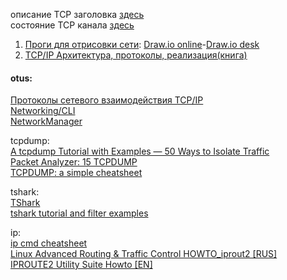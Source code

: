 описание TCP заголовка [здесь](https://networkguru.ru/protokol-transportnogo-urovnia-tcp-chto-nuzhno-znat/)  
состояние TCP канала [здесь](https://it.wikireading.ru/12810)  


1. [Проги для отрисовки сети](http://blog.netskills.ru/2018/09/chem-risovat-shemu-sety.html): [Draw.io online](https://app.diagrams.net/)-[Draw.io desk](https://github.com/jgraph/drawio-desktop/releases/tag/v13.0.1)  
2. [TCP/IP Архитектура, протоколы, реализация(книга)](https://it.wikireading.ru/12404)  

#### otus:  
[Протоколы сетевого взаимодействия TCP/IP](https://www.opennet.ru/docs/RUS/tcpip/)  
[Networking/CLI](https://fedoraproject.org/wiki/Networking/CLI)  
[NetworkManager](https://www.hogarthuk.com/?q=node/8)   

tcpdump:  
[A tcpdump Tutorial with Examples — 50 Ways to Isolate Traffic](https://danielmiessler.com/study/tcpdump/)  
[Packet Analyzer: 15 TCPDUMP](https://www.thegeekstuff.com/2010/08/tcpdump-command-examples)  
[TCPDUMP: a simple cheatsheet](https://www.andreafortuna.org/2018/07/18/tcpdump-a-simple-cheatsheet/)  

tshark:  
[TShark](https://www.wireshark.org/docs/man-pages/tshark.html)  
[tshark tutorial and filter examples](https://hackertarget.com/tshark-tutorial-and-filter-examples/)  

ip:  
[ip cmd cheatsheet](https://access.redhat.com/sites/default/files/attachments/rh_ip_command_cheatsheet_1214_jcs_print.pdf)  
[Linux Advanced Routing & Traffic Control HOWTO_iprout2 [RUS]](https://www.opennet.ru/docs/RUS/LARTC/)  
[IPROUTE2 Utility Suite Howto [EN]](http://policyrouting.org/iproute2-toc.html)  
